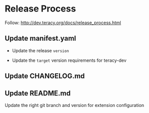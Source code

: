 # Release Process

Follow: http://dev.teracy.org/docs/release_process.html

## Update manifest.yaml

- Update the release `version`

- Update the `target` version requirements for teracy-dev

## Update CHANGELOG.md


## Update README.md

Update the right git branch and version for extension configuration
